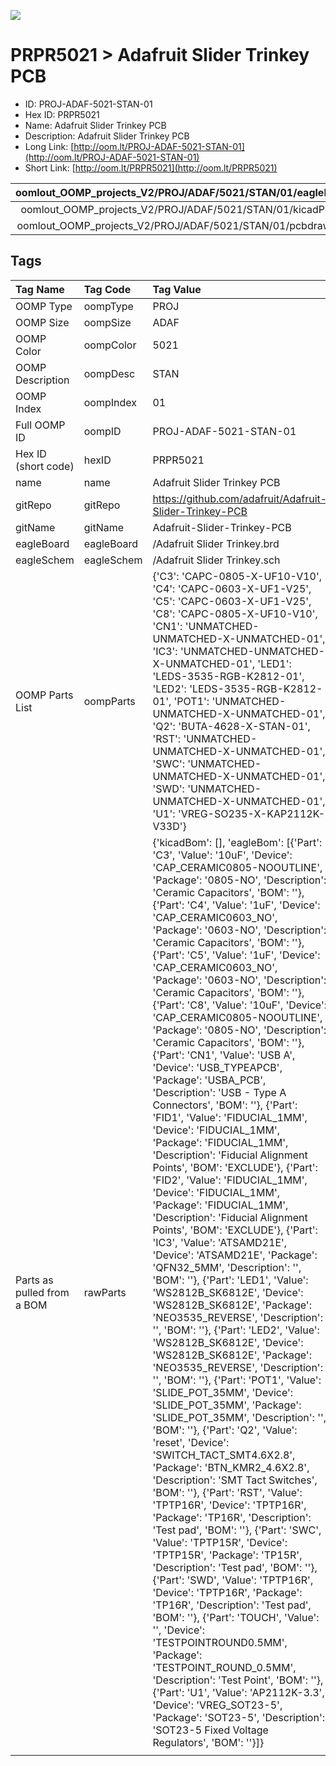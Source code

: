 


  
![][im]
# PRPR5021 > Adafruit Slider Trinkey PCB

- ID: PROJ-ADAF-5021-STAN-01
- Hex ID: PRPR5021
- Name: Adafruit Slider Trinkey PCB
- Description: Adafruit Slider Trinkey PCB
- Long Link: [http://oom.lt/PROJ-ADAF-5021-STAN-01](http://oom.lt/PROJ-ADAF-5021-STAN-01)
- Short Link: [http://oom.lt/PRPR5021](http://oom.lt/PRPR5021)
  

|oomlout_OOMP_projects_V2/PROJ/ADAF/5021/STAN/01/eagleImage.png|oomlout_OOMP_projects_V2/PROJ/ADAF/5021/STAN/01/eagleSchemImage.png|oomlout_OOMP_projects_V2/PROJ/ADAF/5021/STAN/01/kicadPcb3dFront.png|oomlout_OOMP_projects_V2/PROJ/ADAF/5021/STAN/01/kicadPcb3dBack.png|
| :---: | :---: | :---: | :---: |
|oomlout_OOMP_projects_V2/PROJ/ADAF/5021/STAN/01/kicadPcb3d.png|oomlout_OOMP_projects_V2/PROJ/ADAF/5021/STAN/01/bomBack.png|oomlout_OOMP_projects_V2/PROJ/ADAF/5021/STAN/01/bomFront.png|oomlout_OOMP_projects_V2/PROJ/ADAF/5021/STAN/01/pcbdraw.svg|
|oomlout_OOMP_projects_V2/PROJ/ADAF/5021/STAN/01/pcbdrawBack.svg||||

## Tags
  

|Tag Name|Tag Code|Tag Value|
| :--- | :--- | :--- |
|OOMP Type|oompType|PROJ|
|OOMP Size|oompSize|ADAF|
|OOMP Color|oompColor|5021|
|OOMP Description|oompDesc|STAN|
|OOMP Index|oompIndex|01|
|Full OOMP ID|oompID|PROJ-ADAF-5021-STAN-01|
|Hex ID (short code)|hexID|PRPR5021|
|name|name|Adafruit Slider Trinkey PCB|
|gitRepo|gitRepo|https://github.com/adafruit/Adafruit-Slider-Trinkey-PCB|
|gitName|gitName|Adafruit-Slider-Trinkey-PCB|
|eagleBoard|eagleBoard|/Adafruit Slider Trinkey.brd|
|eagleSchem|eagleSchem|/Adafruit Slider Trinkey.sch|
|OOMP Parts List|oompParts|{'C3': 'CAPC-0805-X-UF10-V10', 'C4': 'CAPC-0603-X-UF1-V25', 'C5': 'CAPC-0603-X-UF1-V25', 'C8': 'CAPC-0805-X-UF10-V10', 'CN1': 'UNMATCHED-UNMATCHED-X-UNMATCHED-01', 'IC3': 'UNMATCHED-UNMATCHED-X-UNMATCHED-01', 'LED1': 'LEDS-3535-RGB-K2812-01', 'LED2': 'LEDS-3535-RGB-K2812-01', 'POT1': 'UNMATCHED-UNMATCHED-X-UNMATCHED-01', 'Q2': 'BUTA-4628-X-STAN-01', 'RST': 'UNMATCHED-UNMATCHED-X-UNMATCHED-01', 'SWC': 'UNMATCHED-UNMATCHED-X-UNMATCHED-01', 'SWD': 'UNMATCHED-UNMATCHED-X-UNMATCHED-01', 'U1': 'VREG-SO235-X-KAP2112K-V33D'}|
|Parts as pulled from a BOM|rawParts|{'kicadBom': [], 'eagleBom': [{'Part': 'C3', 'Value': '10uF', 'Device': 'CAP_CERAMIC0805-NOOUTLINE', 'Package': '0805-NO', 'Description': 'Ceramic Capacitors', 'BOM': ''}, {'Part': 'C4', 'Value': '1uF', 'Device': 'CAP_CERAMIC0603_NO', 'Package': '0603-NO', 'Description': 'Ceramic Capacitors', 'BOM': ''}, {'Part': 'C5', 'Value': '1uF', 'Device': 'CAP_CERAMIC0603_NO', 'Package': '0603-NO', 'Description': 'Ceramic Capacitors', 'BOM': ''}, {'Part': 'C8', 'Value': '10uF', 'Device': 'CAP_CERAMIC0805-NOOUTLINE', 'Package': '0805-NO', 'Description': 'Ceramic Capacitors', 'BOM': ''}, {'Part': 'CN1', 'Value': 'USB A', 'Device': 'USB_TYPEAPCB', 'Package': 'USBA_PCB', 'Description': 'USB - Type A Connectors', 'BOM': ''}, {'Part': 'FID1', 'Value': 'FIDUCIAL_1MM', 'Device': 'FIDUCIAL_1MM', 'Package': 'FIDUCIAL_1MM', 'Description': 'Fiducial Alignment Points', 'BOM': 'EXCLUDE'}, {'Part': 'FID2', 'Value': 'FIDUCIAL_1MM', 'Device': 'FIDUCIAL_1MM', 'Package': 'FIDUCIAL_1MM', 'Description': 'Fiducial Alignment Points', 'BOM': 'EXCLUDE'}, {'Part': 'IC3', 'Value': 'ATSAMD21E', 'Device': 'ATSAMD21E', 'Package': 'QFN32_5MM', 'Description': '', 'BOM': ''}, {'Part': 'LED1', 'Value': 'WS2812B_SK6812E', 'Device': 'WS2812B_SK6812E', 'Package': 'NEO3535_REVERSE', 'Description': '', 'BOM': ''}, {'Part': 'LED2', 'Value': 'WS2812B_SK6812E', 'Device': 'WS2812B_SK6812E', 'Package': 'NEO3535_REVERSE', 'Description': '', 'BOM': ''}, {'Part': 'POT1', 'Value': 'SLIDE_POT_35MM', 'Device': 'SLIDE_POT_35MM', 'Package': 'SLIDE_POT_35MM', 'Description': '', 'BOM': ''}, {'Part': 'Q2', 'Value': 'reset', 'Device': 'SWITCH_TACT_SMT4.6X2.8', 'Package': 'BTN_KMR2_4.6X2.8', 'Description': 'SMT Tact Switches', 'BOM': ''}, {'Part': 'RST', 'Value': 'TPTP16R', 'Device': 'TPTP16R', 'Package': 'TP16R', 'Description': 'Test pad', 'BOM': ''}, {'Part': 'SWC', 'Value': 'TPTP15R', 'Device': 'TPTP15R', 'Package': 'TP15R', 'Description': 'Test pad', 'BOM': ''}, {'Part': 'SWD', 'Value': 'TPTP16R', 'Device': 'TPTP16R', 'Package': 'TP16R', 'Description': 'Test pad', 'BOM': ''}, {'Part': 'TOUCH', 'Value': '', 'Device': 'TESTPOINTROUND0.5MM', 'Package': 'TESTPOINT_ROUND_0.5MM', 'Description': 'Test Point', 'BOM': ''}, {'Part': 'U1', 'Value': 'AP2112K-3.3', 'Device': 'VREG_SOT23-5', 'Package': 'SOT23-5', 'Description': 'SOT23-5 Fixed Voltage Regulators', 'BOM': ''}]}|
||||



[im]: PROJ/ADAF/5021/STAN/01/kicadPcb3d_450.png
